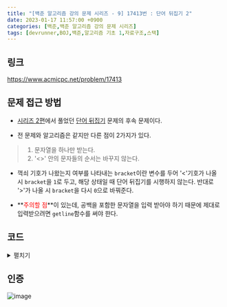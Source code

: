 ```yaml
---
title: "[백준 알고리즘 강의 문제 시리즈 - 9] 17413번 : 단어 뒤집기 2"
date: 2023-01-17 11:57:00 +0900
categories: [백준,백준 알고리즘 강의 문제 시리즈]
tags: [devrunner,BOJ,백준,알고리즘 기초 1,자료구조,스택]
---
```


링크
---
<https://www.acmicpc.net/problem/17413>


문제 접근 방법
---
* [시리즈 2편](https://baejw0111.github.io/posts/BOJ-series-2-9093/)에서 풀었던 [단어 뒤집기](https://www.acmicpc.net/problem/9093) 문제의 후속 문제이다.

* 전 문제와 알고리즘은 같지만 다른 점이 2가지가 있다.

> 1. 문자열을 하나만 받는다.<br>
> 2. '<>' 안의 문자들의 순서는 바꾸지 않는다.

* 꺽쇠 기호가 나왔는지 여부를 나타내는 `bracket`이란 변수를 두어 '<'기호가 나올 시 `bracket`을 `1`로 두고, 해당 상태일 때 단어 뒤집기를 시행하지 않는다.
반대로 '>'가 나올 시 `bracket`을 다시 `0`으로 바꿔준다.

* **<span style="color:red">주의할 점</span>**이 있는데, 공백을 포함한 문자열을 입력 받아야 하기 때문에 제대로 입력받으려면 ```getline```함수를 써야 한다.

코드
---

<details>
<summary>펼치기</summary>
<div markdown="1">

```cpp
#include <bits/stdc++.h>
using namespace std;

// 단어 전용 스택
stack<char> word;
// 꺽쇠 기호 존재 상태
int bracket = 0;

// word를 비우면서 출력하는 함수
void clear()
{
    while (!word.empty())
    {
        cout << word.top();
        word.pop();
    }
}

int main()
{
    ios_base::sync_with_stdio(false);
    cin.tie(NULL);
    cout.tie(NULL);
    // c++의 표준 stream의 동기화를 끊는 역할을 하여 입출력의 속도를 높인다.

    string S;

    getline(cin, S);

    for (char a : S)
    {
        if (!bracket)
        {
            if (a == ' ' || a == '<')
            {
                clear();
                cout << a;
            }
            else
            {
                word.push(a);
            }
        }
        else
        {
            cout << a;
        }

        if (a == '<')
        {
            bracket = 1;
            continue;
        }
        else if (a == '>')
        {
            bracket = 0;
        }
    }

    clear();

    return 0;
}
```

</div>
</details>

인증
---
![image](https://user-images.githubusercontent.com/87963766/212794566-665a2053-29f3-406f-9165-e8df236f9327.png)
